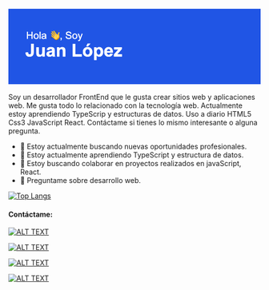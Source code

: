 ![me](https://github.com/Lopez089/lopez089/blob/main/header.png?raw=true)

Soy un desarrollador FrontEnd que le gusta crear sitios web y aplicaciones web. Me gusta todo lo relacionado con la tecnología web. Actualmente estoy aprendiendo TypeScrip y estructuras de datos. Uso a diario HTML5 Css3 JavaScript React. Contáctame si tienes lo mismo interesante o alguna pregunta.

- 🔭 Estoy actualmente buscando nuevas oportunidades profesionales. 
- 🌱 Estoy actualmente aprendiendo TypeScript y estructura de datos.
- 👯 Estoy buscando colaborar en proyectos realizados en javaScript, React.
- 💬 Preguntame sobre desarrollo web.

[![Top Langs](https://github-readme-stats.vercel.app/api/top-langs/?username=lopez089&layout=compact)]()

#### Contáctame: 

<div>
<a target="_blank"
   rel="noopener noreferrer"
   href="">
  <img alt="ALT TEXT" height="24" width="24"
       src="https://simpleicons.org/icons/linkedin.svg">
</a>
   
<a target="_blank"
   rel="noopener noreferrer"
   href="https://www.linkedin.com/in/juanlopezaragon/">
  <img alt="ALT TEXT" height="24" width="24"
       src="https://simpleicons.org/icons/linkedin.svg">
</a>

<a target="_blank"
   rel="noopener noreferrer"
   href="">
  <img alt="ALT TEXT" height="24" width="24"
       src="https://simpleicons.org/icons/linkedin.svg">
</a>

<a target="_blank"
   rel="noopener noreferrer"
   href="https://medium.com/@aragonlopezjuan87">
  <img alt="ALT TEXT" height="24" width="24"
       src="https://simpleicons.org/icons/medium.svg">
</a>
</div>

